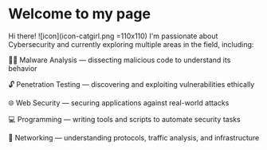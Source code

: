 # Welcome to my page
Hi there!
![icon](icon-catgirl.png =110x110)
I'm passionate about Cybersecurity and currently exploring multiple areas in the field, including:

🕵️‍♂️ Malware Analysis — dissecting malicious code to understand its behavior

🔓 Penetration Testing — discovering and exploiting vulnerabilities ethically

🌐 Web Security — securing applications against real-world attacks

💻 Programming — writing tools and scripts to automate security tasks

📡 Networking — understanding protocols, traffic analysis, and infrastructure

